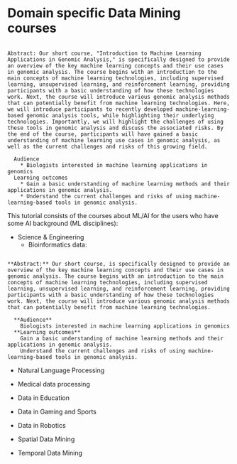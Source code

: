 # Domain specific Data Mining courses

```{admonition} Introduction to machine learning applications in genomic analysis

Abstract: Our short course, "Introduction to Machine Learning Applications in Genomic Analysis," is specifically designed to provide an overview of the key machine learning concepts and their use cases in genomic analysis. The course begins with an introduction to the main concepts of machine learning technologies, including supervised learning, unsupervised learning, and reinforcement learning, providing participants with a basic understanding of how these technologies work. Next, the course will introduce various genomic analysis methods that can potentially benefit from machine learning technologies. Here, we will introduce participants to recently developed machine-learning-based genomic analysis tools, while highlighting their underlying technologies. Importantly, we will highlight the challenges of using these tools in genomic analysis and discuss the associated risks. By the end of the course, participants will have gained a basic understanding of machine learning use cases in genomic analysis, as well as the current challenges and risks of this growing field.
```
```{admonition} About the Course
  Audience
    * Biologists interested in machine learning applications in genomics
  Learning outcomes
    * Gain a basic understanding of machine learning methods and their applications in genomic analysis.
    * Understand the current challenges and risks of using machine-learning-based tools in genomic analysis.
```


This tutorial consists of the courses about ML/AI for the users who have some AI background (ML disciplines):

- Science & Engineering
  - Bioinformatics data:

```{admonition} Introduction to machine learning applications in genomic analysis

**Abstract:** Our short course, is specifically designed to provide an overview of the key machine learning concepts and their use cases in genomic analysis. The course begins with an introduction to the main concepts of machine learning technologies, including supervised learning, unsupervised learning, and reinforcement learning, providing participants with a basic understanding of how these technologies work. Next, the course will introduce various genomic analysis methods that can potentially benefit from machine learning technologies.
```

```{admonition} About the Course
  **Audience**
    Biologists interested in machine learning applications in genomics
  **Learning outcomes**
    Gain a basic understanding of machine learning methods and their applications in genomic analysis.
    Understand the current challenges and risks of using machine-learning-based tools in genomic analysis.
```

  - Natural Language Processing
  - Medical data processing
  - Data in Education
  - Data in Gaming and Sports
  - Data in Robotics



- Spatial Data Mining

- Temporal Data Mining
